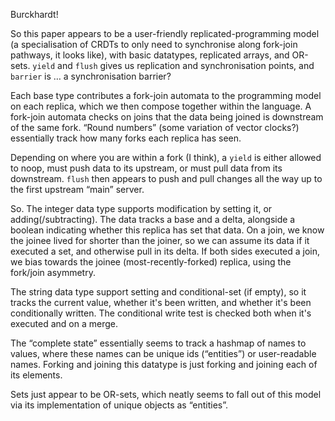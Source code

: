 Burckhardt!

So this paper appears to be a user-friendly replicated-programming model (a specialisation
of CRDTs to only need to synchronise along fork-join pathways, it looks like), with basic
datatypes, replicated arrays, and OR-sets. `yield` and `flush` gives us replication and
synchronisation points, and `barrier` is … a synchronisation barrier?

Each base type contributes a fork-join automata to the programming model on each replica,
which we then compose together within the language. A fork-join automata checks on joins
that the data being joined is downstream of the same fork. “Round numbers” (some variation
of vector clocks?) essentially track how many forks each replica has seen.

Depending on where you are within a fork (I think), a `yield` is either allowed to noop,
must push data to its upstream, or must pull data from its downstream. `flush` then
appears to push and pull changes all the way up to the first upstream “main” server.

So. The integer data type supports modification by setting it, or
adding(/subtracting). The data tracks a base and a delta, alongside a boolean indicating
whether this replica has set that data. On a join, we know the joinee lived for shorter
than the joiner, so we can assume its data if it executed a set, and otherwise pull in its
delta. If both sides executed a join, we bias towards the joinee (most-recently-forked) replica, using the fork/join asymmetry.

The string data type support setting and conditional-set (if empty), so it tracks the
current value, whether it's been written, and whether it's been conditionally written. The
conditional write test is checked both when it's executed and on a merge.

The “complete state” essentially seems to track a hashmap of names to values, where these
names can be unique ids (“entities”) or user-readable names. Forking and joining this
datatype is just forking and joining each of its elements.

Sets just appear to be OR-sets, which neatly seems to fall out of this model via its
implementation of unique objects as “entities”.
